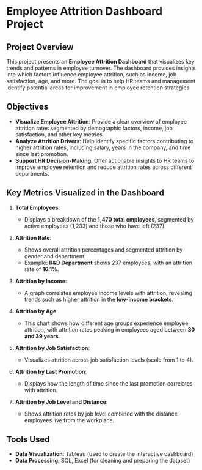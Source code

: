 # Employee Attrition Dashboard Project

## Project Overview

This project presents an **Employee Attrition Dashboard** that visualizes key trends and patterns in employee turnover. The dashboard provides insights into which factors influence employee attrition, such as income, job satisfaction, age, and more. The goal is to help HR teams and management identify potential areas for improvement in employee retention strategies.

## Objectives

- **Visualize Employee Attrition**: Provide a clear overview of employee attrition rates segmented by demographic factors, income, job satisfaction, and other key metrics.
- **Analyze Attrition Drivers**: Help identify specific factors contributing to higher attrition rates, including salary, years in the company, and time since last promotion.
- **Support HR Decision-Making**: Offer actionable insights to HR teams to improve employee retention and reduce attrition rates across different departments.

## Key Metrics Visualized in the Dashboard

1. **Total Employees**:
   - Displays a breakdown of the **1,470 total employees**, segmented by active employees (1,233) and those who have left (237).
   
2. **Attrition Rate**:
   - Shows overall attrition percentages and segmented attrition by gender and department.
   - Example: **R&D Department** shows 237 employees, with an attrition rate of **16.1%**.

3. **Attrition by Income**:
   - A graph correlates employee income levels with attrition, revealing trends such as higher attrition in the **low-income brackets**.

4. **Attrition by Age**:
   - This chart shows how different age groups experience employee attrition, with attrition rates peaking in employees aged between **30 and 39 years**.

5. **Attrition by Job Satisfaction**:
   - Visualizes attrition across job satisfaction levels (scale from 1 to 4).

6. **Attrition by Last Promotion**:
   - Displays how the length of time since the last promotion correlates with attrition.

7. **Attrition by Job Level and Distance**:
   - Shows attrition rates by job level combined with the distance employees live from the workplace.

## Tools Used

- **Data Visualization**: Tableau (used to create the interactive dashboard)
- **Data Processing**: SQL, Excel (for cleaning and preparing the dataset)
